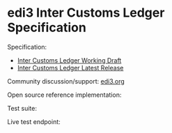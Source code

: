 # edi3 Inter Customs Ledger Specification

Specification: 
 * [Inter Customs Ledger Working Draft](http://edi3.org/specs/edi3-icl/develop/)
 * [Inter Customs Ledger Latest Release](http://edi3.org/specs/edi3-icl/master/)


Community discussion/support: [edi3.org](http://edi3.org)

Open source reference implementation: 

Test suite: 

Live test endpoint: 
